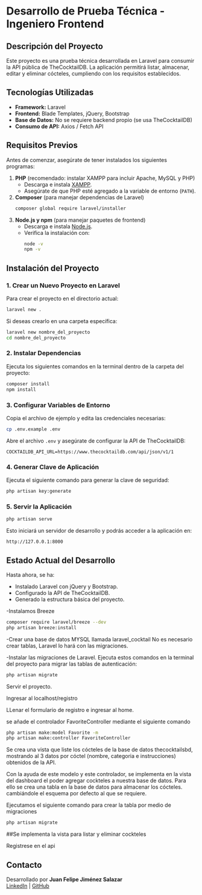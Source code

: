 # Desarrollo de Prueba Técnica - Ingeniero Frontend

## Descripción del Proyecto
Este proyecto es una prueba técnica desarrollada en Laravel para consumir la API pública de TheCocktailDB. La aplicación permitirá listar, almacenar, editar y eliminar cócteles, cumpliendo con los requisitos establecidos.

## Tecnologías Utilizadas
- **Framework:** Laravel
- **Frontend:** Blade Templates, jQuery, Bootstrap
- **Base de Datos:** No se requiere backend propio (se usa TheCocktailDB)
- **Consumo de API:** Axios / Fetch API

## Requisitos Previos
Antes de comenzar, asegúrate de tener instalados los siguientes programas:

1. **PHP** (recomendado: instalar XAMPP para incluir Apache, MySQL y PHP)
   - Descarga e instala [XAMPP](https://www.apachefriends.org/es/index.html).
   - Asegúrate de que PHP esté agregado a la variable de entorno (`PATH`).
2. **Composer** (para manejar dependencias de Laravel)
   ```bash
   composer global require laravel/installer
   ```
3. **Node.js y npm** (para manejar paquetes de frontend)
   - Descarga e instala [Node.js](https://nodejs.org/).
   - Verifica la instalación con:
     ```bash
     node -v
     npm -v
     ```

## Instalación del Proyecto
### 1. Crear un Nuevo Proyecto en Laravel
Para crear el proyecto en el directorio actual:
```bash
laravel new .
```
Si deseas crearlo en una carpeta específica:
```bash
laravel new nombre_del_proyecto
cd nombre_del_proyecto
```

### 2. Instalar Dependencias
Ejecuta los siguientes comandos en la terminal dentro de la carpeta del proyecto:
```bash
composer install
npm install
```

### 3. Configurar Variables de Entorno
Copia el archivo de ejemplo y edita las credenciales necesarias:
```bash
cp .env.example .env
```
Abre el archivo `.env` y asegúrate de configurar la API de TheCocktailDB:
```env
COCKTAILDB_API_URL=https://www.thecocktaildb.com/api/json/v1/1
```

### 4. Generar Clave de Aplicación
Ejecuta el siguiente comando para generar la clave de seguridad:
```bash
php artisan key:generate
```

### 5. Servir la Aplicación
```bash
php artisan serve
```
Esto iniciará un servidor de desarrollo y podrás acceder a la aplicación en:
```
http://127.0.0.1:8000
```

## Estado Actual del Desarrollo
Hasta ahora, se ha:
- Instalado Laravel con jQuery y Bootstrap.
- Configurado la API de TheCocktailDB.
- Generado la estructura básica del proyecto.

-Instalamos Breeze
```bash
composer require laravel/breeze --dev
php artisan breeze:install
```

-Crear una base de datos MYSQL llamada laravel_cocktail 
No es necesario crear tablas, Laravel lo hará con las migraciones.

-Instalar las migraciones de Laravel.
Ejecuta estos comandos en la terminal del proyecto para migrar las tablas de autenticación:
```bash
php artisan migrate
```

Servir el proyecto.

Ingresar al localhost/registro

LLenar el formulario de registro e ingresar al home. 

se añade el controlador FavoriteController mediante el siguiente comando
```bash
php artisan make:model Favorite -m 
php artisan make:controller FavoriteController
```

Se crea una vista que liste los cócteles de la base de datos thecocktailsbd, mostrando al 3 datos por cóctel (nombre, categoria e instrucciones) obtenidos de la API.

Con la ayuda de este modelo y este controlador, se implementa en la vista del dashboard el poder agregar cockteles a nuestra base de datos. Para ello se crea una tabla en la base de datos para almacenar los cócteles. cambiándole el esquema por defecto al que se requiere.

Ejecutamos el siguiente comando para crear la tabla por medio de migraciones
```bash
php artisan migrate
``` 

##Se implementa la vista para listar y eliminar cockteles





Registrese en el api



## Contacto
Desarrollado por **Juan Felipe Jiménez Salazar**  
[LinkedIn](https://www.linkedin.com/in/juan-felipe-jimenez-salazar-433638277/) | [GitHub](https://github.com/pipefake)

